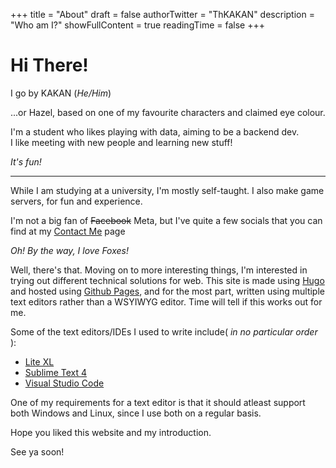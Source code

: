 +++
title = "About"
draft = false
authorTwitter = "ThKAKAN"
description = "Who am I?"
showFullContent = true
readingTime = false
+++

# Hi There!

I go by KAKAN (_He/Him_)

...or Hazel, based on one of my favourite characters and claimed eye colour.

I'm a student who likes playing with data, aiming to be a backend dev.  
I like meeting with new people and learning new stuff!  


_It's fun!_

---

While I am studying at a university, I'm mostly self-taught. I also make game
 servers, for fun and experience.

I'm not a big fan of ~~Facebook~~ Meta, but I've quite a few socials that you
 can find at my [Contact Me](/contact-me) page


_Oh! By the way, I love Foxes!_


Well, there's that. Moving on to more interesting things, I'm interested in trying out different technical solutions for web. This site is made using [Hugo](https://gohugo.io/) and hosted using [Github Pages](https://pages.github.com/), and for the most part, written using multiple text editors rather than a WSYIWYG editor. Time will tell if this works out for me.  


Some of the text editors/IDEs I used to write include( *in no particular order* ):
 - [Lite XL](https://lite-xl.com/)
 - [Sublime Text 4](https://www.sublimetext.com/)
 - [Visual Studio Code](https://code.visualstudio.com/)

One of my requirements for a text editor is that it should atleast support both Windows and Linux, since I use both on a regular basis.

Hope you liked this website and my introduction.

See ya soon!
